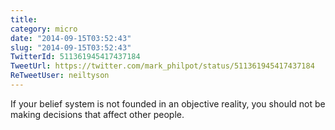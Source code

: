 ```yaml
---
title: 
category: micro
date: "2014-09-15T03:52:43"
slug: "2014-09-15T03:52:43"
TwitterId: 511361945417437184
TweetUrl: https://twitter.com/mark_philpot/status/511361945417437184
ReTweetUser: neiltyson
---
```


<i class="fa fa-retweet" aria-hidden="true"></i> If your belief system is not founded in an objective reality, you should not be making decisions that affect other people.